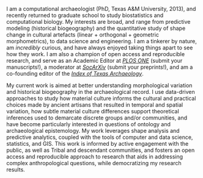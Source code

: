 I am a computational archaeologist (PhD, Texas A&M University, 2013), and recently returned to graduate school to study biostatistics and computational biology. My interests are broad, and range from predictive modeling (historical biogeography) and the quantitative study of shape change in cultural artefacts (linear + orthogonal + geometric morphometrics), to data science and engineering. I am a tinkerer by nature, am _incredibly_ curious, and have always enjoyed taking things apart to see how they work. I am also a champion of open access and reproducible research, and serve as an Academic Editor at _[PLOS ONE](https://journals.plos.org/plosone/)_ (submit your manuscripts!), a moderator at _[SocArXiv](https://osf.io/preprints/socarxiv)_ (submit your preprints!), and am a co-founding editor of the _[Index of Texas Archaeology](https://scholarworks.sfasu.edu/ita/)_.

My current work is aimed at better understanding morphological variation and historical biogeography in the archaeological record. I use data-driven approaches to study how material culture informs the cultural and practical choices made by ancient artisans that resulted in temporal and spatial variation, how subtle material culture differences support theoretical inferences used to demarcate discrete groups and/or communities, and have become particularly interested in questions of ontology and archaeological epistemology. My work leverages shape analysis and predictive analytics, coupled with the tools of computer and data science, statistics, and GIS. This work is informed by active engagement with the public, as well as Tribal and descendant communities, and fosters an open access and reproducible approach to research that aids in addressing complex anthropological questions, while democratizing my research results.
